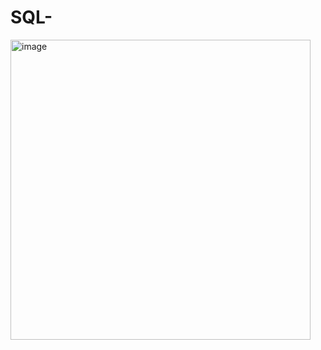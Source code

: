 # SQL-

<img width="480" alt="image" src="https://user-images.githubusercontent.com/71543091/166660463-efb729d9-bc03-4c46-a616-b430768c6d20.png">
